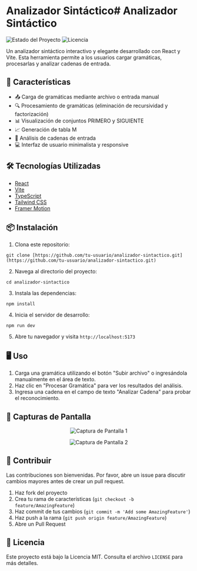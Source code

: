# Analizador Sintáctico# Analizador Sintáctico

![Estado del Proyecto](https://img.shields.io/badge/estado-en%20desarrollo-brightgreen)
![Licencia](https://img.shields.io/badge/licencia-MIT-blue)


Un analizador sintáctico interactivo y elegante desarrollado con React y Vite. Esta herramienta permite a los usuarios cargar gramáticas, procesarlas y analizar cadenas de entrada.

## 🚀 Características

- 📤 Carga de gramáticas mediante archivo o entrada manual
- 🔍 Procesamiento de gramáticas (eliminación de recursividad y factorización)
- 📊 Visualización de conjuntos PRIMERO y SIGUIENTE
- 📈 Generación de tabla M
- 🔬 Análisis de cadenas de entrada
- 💻 Interfaz de usuario minimalista y responsive

## 🛠️ Tecnologías Utilizadas

- [React](https://reactjs.org/)
- [Vite](https://vitejs.dev/)
- [TypeScript](https://www.typescriptlang.org/)
- [Tailwind CSS](https://tailwindcss.com/)
- [Framer Motion](https://www.framer.com/motion/)

## 📦 Instalación

1. Clona este repositorio:

```
git clone [https://github.com/tu-usuario/analizador-sintactico.git](https://github.com/tu-usuario/analizador-sintactico.git)
```

2. Navega al directorio del proyecto:

```
cd analizador-sintactico
```

3. Instala las dependencias:
```
npm install
```

4. Inicia el servidor de desarrollo:


```
npm run dev
```
 

5. Abre tu navegador y visita `http://localhost:5173`

## 🖥️ Uso

1. Carga una gramática utilizando el botón "Subir archivo" o ingresándola manualmente en el área de texto.
2. Haz clic en "Procesar Gramática" para ver los resultados del análisis.
3. Ingresa una cadena en el campo de texto "Analizar Cadena" para probar el reconocimiento.

## 📸 Capturas de Pantalla

<p align="center">
<img src="https://via.placeholder.com/468x300?text=Captura+de+Pantalla+1" alt="Captura de Pantalla 1">
</p>

<p align="center">
<img src="https://via.placeholder.com/468x300?text=Captura+de+Pantalla+2" alt="Captura de Pantalla 2">
</p>

## 🤝 Contribuir

Las contribuciones son bienvenidas. Por favor, abre un issue para discutir cambios mayores antes de crear un pull request.

1. Haz fork del proyecto
2. Crea tu rama de características (`git checkout -b feature/AmazingFeature`)
3. Haz commit de tus cambios (`git commit -m 'Add some AmazingFeature'`)
4. Haz push a la rama (`git push origin feature/AmazingFeature`)
5. Abre un Pull Request

## 📄 Licencia

Este proyecto está bajo la Licencia MIT. Consulta el archivo `LICENSE` para más detalles.
